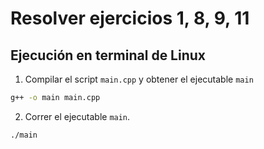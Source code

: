 # Resolver ejercicios 1, 8, 9, 11

## Ejecución en terminal de Linux

1. Compilar el script `main.cpp` y obtener el ejecutable `main`

  ```bash
  g++ -o main main.cpp
  ```
2. Correr el ejecutable `main`.

  ```bash
  ./main
  ```
